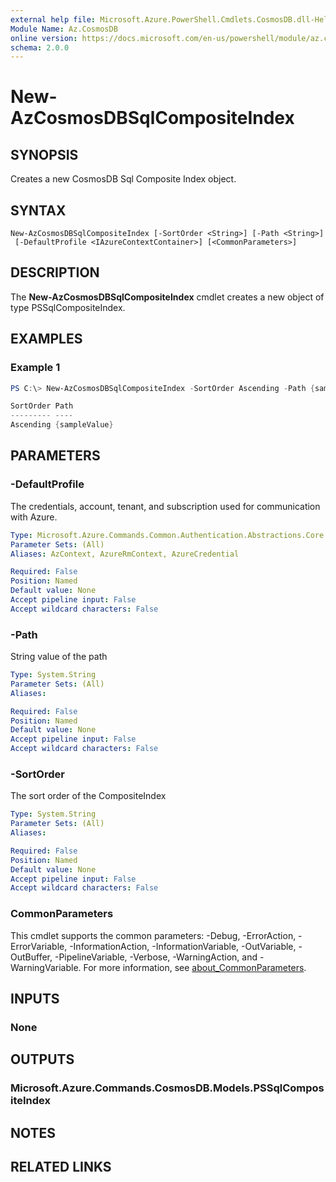 ```yaml
---
external help file: Microsoft.Azure.PowerShell.Cmdlets.CosmosDB.dll-Help.xml
Module Name: Az.CosmosDB
online version: https://docs.microsoft.com/en-us/powershell/module/az.cosmosdb/new-azcosmosdbsqlcompositeindex
schema: 2.0.0
---
```


# New-AzCosmosDBSqlCompositeIndex

## SYNOPSIS
Creates a new CosmosDB Sql Composite Index object.

## SYNTAX

```
New-AzCosmosDBSqlCompositeIndex [-SortOrder <String>] [-Path <String>]
 [-DefaultProfile <IAzureContextContainer>] [<CommonParameters>]
```

## DESCRIPTION
The **New-AzCosmosDBSqlCompositeIndex** cmdlet creates a new object of type PSSqlCompositeIndex.

## EXAMPLES

### Example 1
```powershell
PS C:\> New-AzCosmosDBSqlCompositeIndex -SortOrder Ascending -Path {sampleValue}

SortOrder Path
--------- ----
Ascending {sampleValue}

```

## PARAMETERS

### -DefaultProfile
The credentials, account, tenant, and subscription used for communication with Azure.

```yaml
Type: Microsoft.Azure.Commands.Common.Authentication.Abstractions.Core.IAzureContextContainer
Parameter Sets: (All)
Aliases: AzContext, AzureRmContext, AzureCredential

Required: False
Position: Named
Default value: None
Accept pipeline input: False
Accept wildcard characters: False
```

### -Path
String value of the path

```yaml
Type: System.String
Parameter Sets: (All)
Aliases:

Required: False
Position: Named
Default value: None
Accept pipeline input: False
Accept wildcard characters: False
```

### -SortOrder
The sort order of the CompositeIndex

```yaml
Type: System.String
Parameter Sets: (All)
Aliases:

Required: False
Position: Named
Default value: None
Accept pipeline input: False
Accept wildcard characters: False
```

### CommonParameters
This cmdlet supports the common parameters: -Debug, -ErrorAction, -ErrorVariable, -InformationAction, -InformationVariable, -OutVariable, -OutBuffer, -PipelineVariable, -Verbose, -WarningAction, and -WarningVariable. For more information, see [about_CommonParameters](http://go.microsoft.com/fwlink/?LinkID=113216).

## INPUTS

### None

## OUTPUTS

### Microsoft.Azure.Commands.CosmosDB.Models.PSSqlCompositeIndex

## NOTES

## RELATED LINKS
